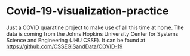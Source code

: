 # Covid-19-visualization-practice

Just a COVID quaratine project to make use of all this time at home. The data is coming from the Johns Hopkins University  Center for Systems Science and Engineering (JHU CSSE).
It can be found at https://github.com/CSSEGISandData/COVID-19
